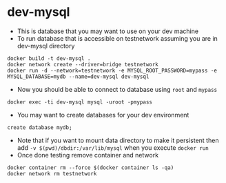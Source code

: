 # dev-mysql
- This is database that you may want to use on your dev machine
- To run database that is accessible on testnetwork assuming you are in dev-mysql directory
```
docker build -t dev-mysql .
docker network create --driver=bridge testnetwork
docker run -d --network=testnetwork -e MYSQL_ROOT_PASSWORD=mypass -e MYSQL_DATABASE=mydb --name=dev-mysql dev-mysql
```
- Now you should be able to connect to database using `root` and `mypass`
```
docker exec -ti dev-mysql mysql -uroot -pmypass
```
- You may want to create databases for your dev environment
```
create database mydb;
```
- Note that if you want to mount data directory to make it persistent then add `-v $(pwd)/dbdir:/var/lib/mysql` when you execute `docker run`
- Once done testing remove container and network
```
docker container rm --force $(docker container ls -qa)
docker network rm testnetwork
```

